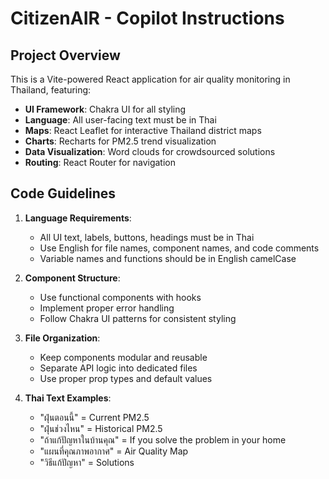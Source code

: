 # CitizenAIR - Copilot Instructions

<!-- Use this file to provide workspace-specific custom instructions to Copilot. For more details, visit https://code.visualstudio.com/docs/copilot/copilot-customization#_use-a-githubcopilotinstructionsmd-file -->

## Project Overview

This is a Vite-powered React application for air quality monitoring in Thailand, featuring:

- **UI Framework**: Chakra UI for all styling
- **Language**: All user-facing text must be in Thai
- **Maps**: React Leaflet for interactive Thailand district maps
- **Charts**: Recharts for PM2.5 trend visualization
- **Data Visualization**: Word clouds for crowdsourced solutions
- **Routing**: React Router for navigation

## Code Guidelines

1. **Language Requirements**:

   - All UI text, labels, buttons, headings must be in Thai
   - Use English for file names, component names, and code comments
   - Variable names and functions should be in English camelCase

2. **Component Structure**:

   - Use functional components with hooks
   - Implement proper error handling
   - Follow Chakra UI patterns for consistent styling

3. **File Organization**:

   - Keep components modular and reusable
   - Separate API logic into dedicated files
   - Use proper prop types and default values

4. **Thai Text Examples**:
   - "ฝุ่นตอนนี้" = Current PM2.5
   - "ฝุ่นช่วงไหน" = Historical PM2.5
   - "ถ้าแก้ปัญหาในบ้านคุณ" = If you solve the problem in your home
   - "แผนที่คุณภาพอากาศ" = Air Quality Map
   - "วิธีแก้ปัญหา" = Solutions
